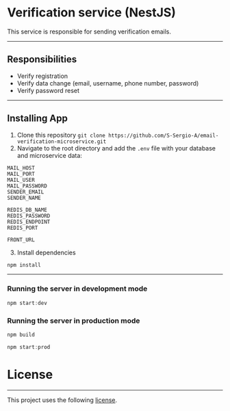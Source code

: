 # Verification service (NestJS)

This service is responsible for sending verification emails.

---

## Responsibilities

- Verify registration
- Verify data change (email, username, phone number, password)
- Verify password reset

---

## Installing App

1. Clone this repository `git clone https://github.com/S-Sergio-A/email-verification-microservice.git`
2. Navigate to the root directory and add the `.env` file with your database and microservice data:
```
MAIL_HOST
MAIL_PORT
MAIL_USER
MAIL_PASSWORD
SENDER_EMAIL
SENDER_NAME
   
REDIS_DB_NAME
REDIS_PASSWORD
REDIS_ENDPOINT
REDIS_PORT
   
FRONT_URL
```
3. Install dependencies

```javascript
npm install
```

---

### Running the server in development mode

```javascript
npm start:dev
```

### Running the server in production mode

```javascript
npm build

npm start:prod
```

# License

---

This project uses the following [license](https://github.com/S-Sergio-A/email-verification-microservice/blob/master/LICENSE).
